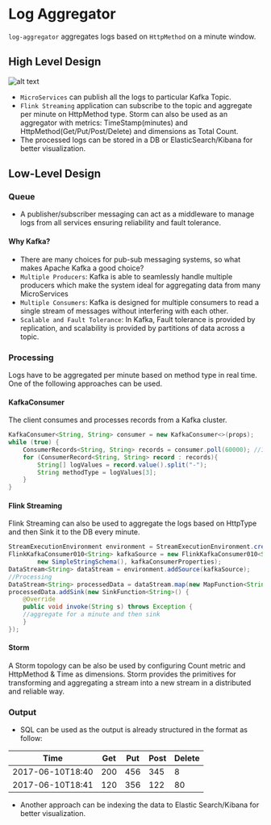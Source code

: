 # Log Aggregator

`log-aggregator` aggregates logs based on `HttpMethod` on a minute window.


## High Level Design
![alt text](https://s9.postimg.org/wvg4evgkv/cloudcraft_-_Log_Aggregator_2.png "Log Aggregator")


- `MicroServices` can publish all the logs to particular Kafka Topic. 
- `Flink Streaming` application can subscribe to the topic and aggregate per minute on HttpMethod type. Storm can also be used as an aggregator with metrics: TimeStamp(minutes) and HttpMethod(Get/Put/Post/Delete) and dimensions as Total Count.
- The processed logs can be stored in a DB or ElasticSearch/Kibana for better visualization.


## Low-Level Design

### Queue

- A publisher/subscriber messaging can act as a middleware to manage logs from all services ensuring reliability and fault tolerance.

#### Why Kafka?

- There are many choices for pub-sub messaging systems, so what makes Apache Kafka a good choice?
- `Multiple Producers`: Kafka is able to seamlessly handle multiple producers which make the system ideal for aggregating data from many MicroServices
- `Multiple Consumers`: Kafka is designed for multiple consumers to read a single stream of messages without interfering with each other.
- `Scalable and Fault Tolerance`: In Kafka, Fault tolerance is provided by replication, and scalability is provided by partitions of data across a topic. 


### Processing

Logs have to be aggregated per minute based on method type in real time. One of the following approaches can be used.

#### KafkaConsumer

The client consumes and processes records from a Kafka cluster.
```java
KafkaConsumer<String, String> consumer = new KafkaConsumer<>(props);
while (true) {
    ConsumerRecords<String, String> records = consumer.poll(60000); //1 minute window
    for (ConsumerRecord<String, String> record : records){
        String[] logValues = record.value().split("-");
        String methodType = logValues[3];
    }
}
```
#### Flink Streaming 

Flink Streaming can also be used to aggregate the logs based on HttpType and then Sink it to the DB every minute.

```java
StreamExecutionEnvironment environment = StreamExecutionEnvironment.createLocalEnvironment();
FlinkKafkaConsumer010<String> kafkaSource = new FlinkKafkaConsumer010<String>(kafkaTopic,
		new SimpleStringSchema(), kafkaConsumerProperties);
DataStream<String> dataStream = environment.addSource(kafkaSource);
//Processing
DataStream<String> processedData = dataStream.map(new MapFunction<String, String>() {});
processedData.addSink(new SinkFunction<String>() {
	@Override
	public void invoke(String s) throws Exception {
	//aggregate for a minute and then sink
	}
});
```

#### Storm 
A Storm topology can be also be used by configuring Count metric and HttpMethod & Time as dimensions. Storm provides the primitives for transforming and aggregating a stream into a new stream in a distributed and reliable way.

### Output

- SQL can be used as the output is already structured in the format as follow: 

| Time | Get       | Put       | Post      | Delete    |
| ---|---|---|---|---|
| 2017-06-10T18:40| 200 | 456 | 345 | 8|
| 2017-06-10T18:41| 120 | 356 | 122 | 80|

- Another approach can be indexing the data to Elastic Search/Kibana for better visualization.
